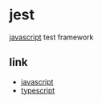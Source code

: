# jest

[javascript](javascript) test framework

## link
- [javascript](javascript)
- [typescript](typescript)
